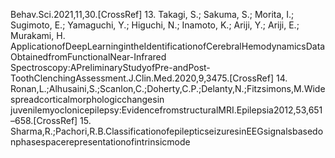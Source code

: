 Behav.Sci.2021,11,30.[CrossRef]
13. Takagi, S.; Sakuma, S.; Morita, I.; Sugimoto, E.; Yamaguchi, Y.; Higuchi, N.; Inamoto, K.; Ariji, Y.; Ariji, E.; Murakami, H.
ApplicationofDeepLearningintheIdentificationofCerebralHemodynamicsDataObtainedfromFunctionalNear-Infrared
Spectroscopy:APreliminaryStudyofPre-andPost-ToothClenchingAssessment.J.Clin.Med.2020,9,3475.[CrossRef]
14. Ronan,L.;Alhusaini,S.;Scanlon,C.;Doherty,C.P.;Delanty,N.;Fitzsimons,M.Widespreadcorticalmorphologicchangesin
juvenilemyoclonicepilepsy:EvidencefromstructuralMRI.Epilepsia2012,53,651–658.[CrossRef]
15. Sharma,R.;Pachori,R.B.ClassificationofepilepticseizuresinEEGsignalsbasedonphasespacerepresentationofintrinsicmode